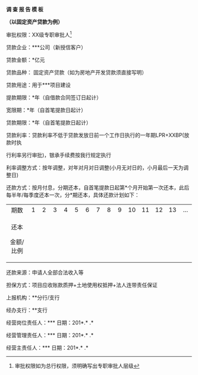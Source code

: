**调 查 报 告 模 板**

**（以固定资产贷款为例）**

审批权限：XX级专职审批人[^1]

贷款企业：\*\*\*公司（新授信客户）

贷款金额：\*亿元

贷款品种： 固定资产贷款（如为房地产开发贷款须直接写明）

贷款用途：用于\*\*\*项目建设

提款期限：\*年（自借款合同签订日起计）

宽限期：\*年（自首笔提款日起计）

贷款期限：\*年（自首笔提款日起计）

贷款利率：贷款利率不低于贷款发放日前一个工作日执行的一年期LPR+XXBP(放款时执

行利率另行审批)，银承手续费按我行规定执行

利率调整方式：按年调整，对年对月对日调整(小月无对日的，小月最后一天为调整日)

还款方式：按月付息，分期还本，自首笔提款日起第\*个月开始第一次还本，此后每半年/每季度还本一次，分\*期还本，具体还款计划如下：

<table>
<colgroup>
<col style="width: 13%" />
<col style="width: 6%" />
<col style="width: 6%" />
<col style="width: 6%" />
<col style="width: 6%" />
<col style="width: 6%" />
<col style="width: 6%" />
<col style="width: 6%" />
<col style="width: 6%" />
<col style="width: 6%" />
<col style="width: 6%" />
<col style="width: 6%" />
<col style="width: 6%" />
<col style="width: 6%" />
<col style="width: 7%" />
</colgroup>
<tbody>
<tr>
<td style="text-align: center;">期数</td>
<td style="text-align: center;">1</td>
<td style="text-align: center;">2</td>
<td style="text-align: center;">3</td>
<td style="text-align: center;">4</td>
<td style="text-align: center;">5</td>
<td style="text-align: center;">6</td>
<td style="text-align: center;">7</td>
<td style="text-align: center;">8</td>
<td style="text-align: center;">9</td>
<td style="text-align: center;">10</td>
<td style="text-align: center;">11</td>
<td style="text-align: center;">12</td>
<td style="text-align: center;">13</td>
<td style="text-align: center;">…</td>
</tr>
<tr>
<td style="text-align: center;"><p>还本</p>
<p>金额/比例</p></td>
<td style="text-align: center;"></td>
<td style="text-align: center;"></td>
<td style="text-align: center;"></td>
<td style="text-align: center;"></td>
<td style="text-align: center;"></td>
<td style="text-align: center;"></td>
<td style="text-align: center;"></td>
<td style="text-align: center;"></td>
<td style="text-align: center;"></td>
<td style="text-align: center;"></td>
<td style="text-align: center;"></td>
<td style="text-align: center;"></td>
<td style="text-align: center;"></td>
<td style="text-align: center;"></td>
</tr>
</tbody>
</table>

还款来源：申请人全部合法收入等

担保方式：项目应收账款质押+土地使用权抵押+法人连带责任保证

上报机构：\*\*分行/支行

经办支行：\*\*支行

经营岗位责任人：\*\*\* 日期：201\*.\* .\*

经营管理责任人：\*\*\* 日期：201\*.\* .\*

经营主责任人：\*\*\* 日期：201\*.\* .\*

[^1]: 审批权限如为总行权限，须明确写出专职审批人层级

